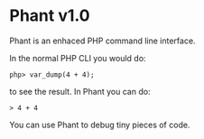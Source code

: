 # Phant v1.0

Phant is an enhaced PHP command line interface.

In the normal PHP CLI you would do:

    php> var_dump(4 + 4);

to see the result. In Phant you can do:

    > 4 + 4

You can use Phant to debug tiny pieces of code.
